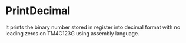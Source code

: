 # PrintDecimal
It prints the binary number stored in register into decimal format with no leading zeros on TM4C123G using assembly language.
